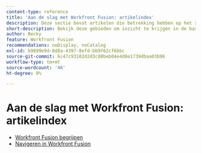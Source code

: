 ```yaml
---
content-type: reference
title: 'Aan de slag met Workfront Fusion: artikelindex'
description: Deze sectie bevat artikelen die betrekking hebben op het starten in Adobe Workfront Fusion.
short-description: Bekijk deze gebieden om inzicht te krijgen in de basisbeginselen van Adobe Workfront Fusion.
author: Becky
feature: Workfront Fusion
recommendations: noDisplay, noCatalog
exl-id: b9899e9d-8d8a-4397-8efd-bb9f62cf6bbc
source-git-commit: 6c47c93102d2d3c88beb04e4d8e1739dbaa03b96
workflow-type: tm+mt
source-wordcount: '46'
ht-degree: 0%

---
```


# Aan de slag met Workfront Fusion: artikelindex

* [Workfront Fusion begrijpen](/help/workfront-fusion/get-started-with-fusion/understand-fusion/understand-fusion-toc.md)
* [Navigeren in Workfront Fusion](/help/workfront-fusion/get-started-with-fusion/navigate-fusion/navigate-fusion-toc.md)
